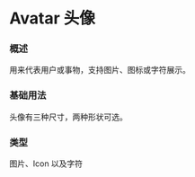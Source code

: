 # Avatar 头像

### 概述

用来代表用户或事物，支持图片、图标或字符展示。

### 基础用法

头像有三种尺寸，两种形状可选。

<demo src="../demos/avatar/avatar-01-base.vue"></demo>

### 类型

图片、Icon 以及字符

<demo src="../demos/avatar/avatar-02-base.vue"></demo>
